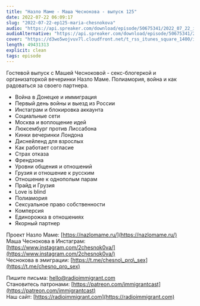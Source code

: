```yaml
---
title: "Назло Маме - Маша Чеснокова - выпуск 125"
date: 2022-07-22 06:09:17
slug: "2022-07-22-ep125-maria-chesnokova"
audio: "https://api.spreaker.com/download/episode/50675341/2022_07_22_icast_ep125_maria_chesnokova.mp3"
audioAlternative: "https://api.spreaker.com/download/episode/50675341/2022_07_22_icast_ep125_maria_chesnokova.mp3"
cover: "https://d3wo5wojvuv7l.cloudfront.net/t_rss_itunes_square_1400/images.spreaker.com/original/22fe455621c8f735ac45cad6c5e29430.jpg"
length: 49431313
explicit: clean
tags: episode
---
```


Гостевой выпуск с Машей Чесноковой - секс-блогеркой и организаторкой вечеринки Назло Маме. Полиамория, война и как радоваться за своего партнера.  
  
* Война в Донецке и иммиграция  
* Первый день войны и выезд из России  
* Инстаграм и блокировка аккаунта  
* Социальные сети  
* Москва и воплощение идей  
* Люксембург против Лиссабона  
* Кинки вечеринки Лондона  
* Диснейленд для взрослых  
* Как работает согласие  
* Страх отказа  
* Френдзона  
* Уровни общения и отношений  
* Грузия и отношение к русским  
* Отношение к однополым парам  
* Прайд и Грузия  
* Love is blind  
* Полиамория  
* Сексуальное право собственности  
* Комперсия  
* Единорожка в отношениях  
* Якорный партнер  
  
Проект Назло Маме: [https://nazlomame.ru/](https://nazlomame.ru/)  
Маша Чеснокова в Инстаграм: [https://www.instagram.com/2chesnok0va/](https://www.instagram.com/2chesnok0va/)  
Чеснокова в эмиграции: [https://t.me/chesno\_pro\_sex](https://t.me/chesno_pro_sex)  
  
Пишите письма: [hello@radioimmigrant.com](mailto:hello@radioimmigrant.com)  
Становитесь патронами: [https://patreon.com/immigrantcast](https://patreon.com/immigrantcast)  
Наш сайт: [https://radioimmigrant.com](https://radioimmigrant.com)
